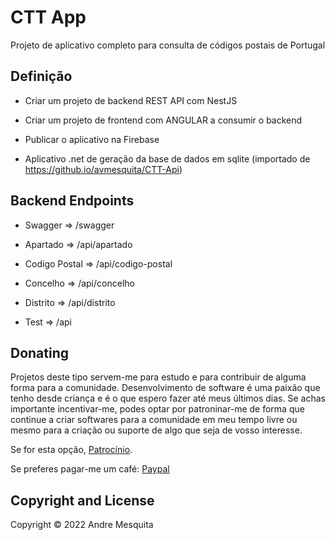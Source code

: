 # CTT App
Projeto de aplicativo completo para consulta de códigos postais de Portugal

## Definição
* Criar um projeto de backend REST API com NestJS
* Criar um projeto de frontend com ANGULAR a consumir o backend
* Publicar o aplicativo na Firebase

* Aplicativo .net de geração da base de dados em sqlite (importado de https://github.io/avmesquita/CTT-Api)

## Backend Endpoints
* Swagger       => /swagger

* Apartado      => /api/apartado
* Codigo Postal => /api/codigo-postal
* Concelho      => /api/concelho
* Distrito      => /api/distrito

* Test          => /api

## Donating

Projetos deste tipo servem-me para estudo e para contribuir de alguma forma para a comunidade.
Desenvolvimento de software é uma paixão que tenho desde criança e é o que espero fazer até meus últimos dias.
Se achas importante incentivar-me, podes optar por patroninar-me de forma que continue a criar softwares para a comunidade em meu tempo livre ou mesmo para a criação ou suporte de algo que seja de vosso interesse. 

Se for esta opção, [Patrocínio](https://github.com/sponsors/avmesquita).

Se preferes pagar-me um café: [Paypal](https://paypal.me/avmesquita)

## Copyright and License

Copyright © 2022 Andre Mesquita
